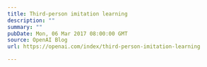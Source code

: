 ```yaml
---
title: Third-person imitation learning
description: ""
summary: ""
pubDate: Mon, 06 Mar 2017 08:00:00 GMT
source: OpenAI Blog
url: https://openai.com/index/third-person-imitation-learning

---
```


